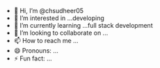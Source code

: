 - 👋 Hi, I’m @chsudheer05
- 👀 I’m interested in ...developing
- 🌱 I’m currently learning ...full stack development
- 💞️ I’m looking to collaborate on ...
- 📫 How to reach me ...
- 😄 Pronouns: ...
- ⚡ Fun fact: ...

<!---
chsudheer05/chsudheer05 is a ✨ special ✨ repository because its `README.md` (this file) appears on your GitHub profile.
You can click the Preview link to take a look at your changes.
--->
